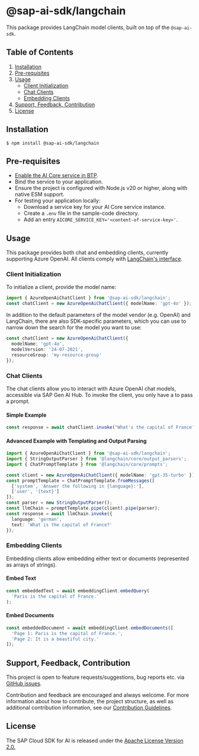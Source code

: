 # @sap-ai-sdk/langchain
This package provides LangChain model clients, built on top of the `@sap-ai-sdk`.

## Table of Contents
1. [Installation](#installation)
2. [Pre-requisites](#pre-requisites)
3. [Usage](#usage)
    - [Client Initialization](#client-initialization)
    - [Chat Clients](#chat-clients)
    - [Embedding Clients](#embedding-clients)
4. [Support, Feedback, Contribution](#support-feedback-contribution)
5. [License](#license)

## Installation
```
$ npm install @sap-ai-sdk/langchain
```

## Pre-requisites
- [Enable the AI Core service in BTP](https://help.sap.com/docs/sap-ai-core/sap-ai-core-service-guide/initial-setup).
- Bind the service to your application.
- Ensure the project is configured with Node.js v20 or higher, along with native ESM support.
- For testing your application locally:
  - Download a service key for your AI Core service instance.
  - Create a `.env` file in the sample-code directory.
  - Add an entry `AICORE_SERVICE_KEY='<content-of-service-key>'`.

## Usage
This package provides both chat and embedding clients, currently supporting Azure OpenAI.
All clients comply with [LangChain's interface](https://js.langchain.com/docs/introduction).

### Client Initialization
To initialize a client, provide the model name:

```ts
import { AzureOpenAiChatClient } from '@sap-ai-sdk/langchain';
const chatClient = new AzureOpenAiChatClient({ modelName: 'gpt-4o' });
```

In addition to the default parameters of the model vendor (e.g. OpenAI) and LangChain, there are also SDK-specific parameters, which you can use to narrow down the search for the model you want to use:

```ts
const chatClient = new AzureOpenAiChatClient({
  modelName: 'gpt-4o',
  modelVersion: '24-07-2021',
  resourceGroup: 'my-resource-group'
});
```

### Chat Clients
The chat clients allow you to interact with Azure OpenAI chat models, accessible via SAP Gen AI Hub. 
To invoke the client, you only have a to pass a prompt.

#### Simple Example
```ts
const response = await chatClient.invoke("What's the capital of France?");
```

#### Advanced Example with Templating and Output Parsing
```ts
import { AzureOpenAiChatClient } from '@sap-ai-sdk/langchain';
import { StringOutputParser } from '@langchain/core/output_parsers';
import { ChatPromptTemplate } from '@langchain/core/prompts';

const client = new AzureOpenAiChatClient({ modelName: 'gpt-35-turbo' });
const promptTemplate = ChatPromptTemplate.fromMessages([
  ['system', 'Answer the following in {language}:'],
  ['user', '{text}']
]);
const parser = new StringOutputParser();
const llmChain = promptTemplate.pipe(client).pipe(parser);
const response = await llmChain.invoke({
  language: 'german',
  text: 'What is the capital of France?'
});
```

### Embedding Clients
Embedding clients allow embedding either text or documents (represented as arrays of strings).

#### Embed Text
```ts
const embeddedText = await embeddingClient.embedQuery(
  'Paris is the capital of France.'
);
```

#### Embed Documents
```ts
const embeddedDocument = await embeddingClient.embedDocuments([
  'Page 1: Paris is the capital of France.',
  'Page 2: It is a beautiful city.'
]);
```

## Support, Feedback, Contribution
This project is open to feature requests/suggestions, bug reports etc. via [GitHub issues](https://github.com/SAP/ai-sdk-js/issues).

Contribution and feedback are encouraged and always welcome. For more information about how to contribute, the project structure, as well as additional contribution information, see our [Contribution Guidelines](https://github.com/SAP/ai-sdk-js/blob/main/CONTRIBUTING.md).

## License
The SAP Cloud SDK for AI is released under the [Apache License Version 2.0.](http://www.apache.org/licenses/)
